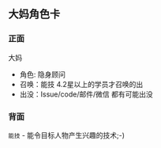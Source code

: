 ## 大妈角色卡

### 正面

大妈
- 角色:  隐身顾问
- 召唤：能技 4.2星以上的学员才召唤的出
- 出没：Issue/code/邮件/微信 都有可能出没

### 背面

`能技` - 能令目标人物产生兴趣的技术;-)
